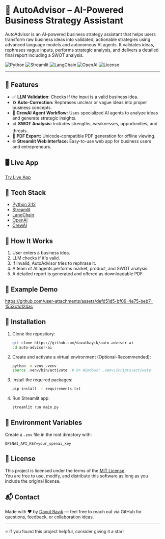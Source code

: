 # 🧠 AutoAdvisor – AI-Powered Business Strategy Assistant

AutoAdvisor is an AI-powered business strategy assistant that helps users transform raw business ideas into validated, actionable strategies using advanced language models and autonomous AI agents. It validates ideas, rephrases vague inputs, performs strategic analysis, and delivers a detailed final report including a SWOT analysis.

![Python](https://img.shields.io/badge/Python-3.12-blue.svg)
![Streamlit](https://img.shields.io/badge/Built%20with-Streamlit-ff4b4b.svg)
![LangChain](https://img.shields.io/badge/LangChain-enabled-yellow)
![OpenAI](https://img.shields.io/badge/OpenAI-powered-000000.svg?logo=openai)
![License](https://img.shields.io/badge/License-MIT-green.svg)

---

## 🚀 Features

- ✅ **LLM Validation:** Checks if the input is a valid business idea.
- ♻️ **Auto-Correction:** Rephrases unclear or vague ideas into proper business concepts.
- 🧠 **CrewAI Agent Workflow:** Uses specialized AI agents to analyze ideas and generate strategic insights.
- 📊 **SWOT Analysis:** Includes strengths, weaknesses, opportunities, and threats.
- 📄 **PDF Export:** Unicode-compatible PDF generation for offline viewing.
- 🌐 **Streamlit Web Interface:** Easy-to-use web app for business users and entrepreneurs.

## 🖥️ Live App

[Try Live App](https://auto-advisor-ai-app.streamlit.app/)

## 🧩 Tech Stack

- [Python 3.12](https://www.python.org/)
- [Streamlit](https://streamlit.io/)
- [LangChain](https://www.langchain.com/)
- [OpenAI](https://platform.openai.com/)
- [CrewAI](https://github.com/joaomdmoura/crewAI)

## 🧪 How It Works

1. User enters a business idea.
2. LLM checks if it's valid.
3. If invalid, AutoAdvisor tries to rephrase it.
4. A team of AI agents performs market, product, and SWOT analysis.
5. A detailed report is generated and offered as downloadable PDF.

## 🎥 Example Demo



https://github.com/user-attachments/assets/defd51d5-bf09-4e75-beb7-1553c1c124ac



## 📂 Installation

1. Clone the repository:

   ```bash
   git clone https://github.com/davutbayik/auto-advisor-ai
   cd auto-advisor-ai

2. Create and activate a virtual environment (Optional-Recommended):

   ```bash
   python -m venv .venv
   source .venv/bin/activate  # On Windows: .venv\Scripts\activate

3. Install the required packages:
   ```bash
   pip install -r requirements.txt

4. Run Streamlit app:
   ```bash
   streamlit run main.py

## 🔑 Environment Variables

Create a `.env` file in the root directory with:

```
OPENAI_API_KEY=your_openai_key
```

## 📄 License

This project is licensed under the terms of the [MIT License](LICENSE).  
You are free to use, modify, and distribute this software as long as you include the original license.

## 📬 Contact

Made with ❤️ by [Davut Bayık](https://github.com/davutbayik) — feel free to reach out via GitHub for questions, feedback, or collaboration ideas.

---

⭐ If you found this project helpful, consider giving it a star!

